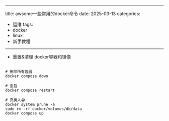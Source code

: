 ---
title: awsome一些常用的docker命令
date: 2025-03-13
categories: 
- 运维
tags:
- docker
- linux
- 新手教程
------

* 重置&清理 docker容器和镜像
```

# 删除所有容器
docker compose down

# 重启
docker compose restart

# 真男人😂
docker system prune -a
sudo rm -rf docker/volumes/db/data
docker compose up

```